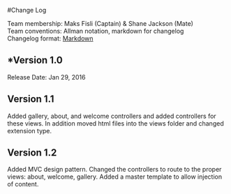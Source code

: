 #Change Log

Team membership:  Maks Fisli (Captain) & Shane Jackson (Mate)  
Team conventions: Allman notation, markdown for changelog  
Changelog format: [Markdown](https://github.com/adam-p/markdown-here/wiki/Markdown-Cheatsheet) 

## *Version 1.0

Release Date: Jan 29, 2016

## Version 1.1
Added gallery, about, and welcome controllers and added controllers for these views.
In addition moved html files into the views folder and changed extension type.

## Version 1.2
Added MVC design pattern. Changed the controllers to route to the proper views:
about, welcome, gallery. Added a master template to allow injection of content. 

